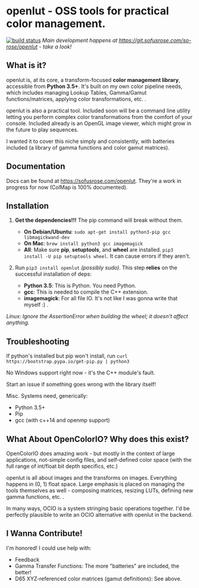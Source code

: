 # openlut - OSS tools for practical color management.

[![build status](https://git.sofusrose.com/so-rose/openlut/badges/master/build.svg)](https://git.sofusrose.com/so-rose/openlut/commits/master)
*Main development happens at https://git.sofusrose.com/so-rose/openlut - take a look!*

What is it?
-----
openlut is, at its core, a transform-focused **color management library**, accessible from **Python 3.5+**. It's built on my own color pipeline needs, which includes managing Lookup Tables, Gamma/Gamut functions/matrices, applying color transformations, etc. .

openlut is also a practical tool. Included soon will be a command line utility letting you perform complex color transformations from the comfort of your console. Included already is an OpenGL image viewer, which might grow in the future to play sequences.

I wanted it to cover this niche simply and consistently, with batteries included (a library of gamma functions and color gamut matrices).

Documentation
-----
Docs can be found at https://sofusrose.com/openlut. They're a work in progress for now (ColMap is 100% documented).

Installation
-----
1. **Get the dependencies!!!** The pip command will break without them.
    * **On Debian/Ubuntu**: `sudo apt-get install python3-pip gcc libmagickwand-dev`
    * **On Mac**: `brew install python3 gcc imagemagick`
    * **All**: Make sure **pip**, **setuptools**, and **wheel** are installed. `pip3 install -U pip setuptools wheel`. It can cause errors if they aren't.

2. Run `pip3 install openlut` *(possibly sudo)*. This step **relies** on the successful installation of deps:
    * **Python 3.5**: This is Python. You need Python.
    * **gcc**: This is needed to compile the C++ extension.
    * **imagemagick**: For all file IO. It's not like I was gonna write that myself :) .

*Linux: Ignore the AssertionError when building the wheel; it doesn't affect anything.*

Troubleshooting
-----
If python's installed but pip won't install, run `curl https://bootstrap.pypa.io/get-pip.py | python3`

No Windows support right now - it's the C++ module's fault.

Start an issue if something goes wrong with the library itself!

Misc. Systems need, generically:
* Python 3.5+
* Pip
* gcc (with c++14 and openmp support)


What About OpenColorIO? Why does this exist?
------
OpenColorIO does amazing work - but mostly in the context of large applications, not-simple config files, and self-defined color space
(with the full range of int/float bit depth specifics, etc.)

openlut is all about images and the transforms on images. Everything happens in (0, 1) float space. Large emphasis is placed on managing the 
tools themselves as well - composing matrices, resizing LUTs, defining new gamma functions, etc. .

In many ways, OCIO is a system stringing basic operations together. I'd be perfectly plausible to write an OCIO alternative with openlut in the backend.

I Wanna Contribute!
------
I'm honored! I could use help with:
* Feedback
* Gamma Transfer Functions: The more "batteries" are included, the better!
* D65 XYZ-referenced color matrices (gamut definitions): See above.
